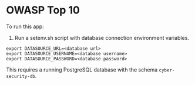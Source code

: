 # OWASP Top 10

To run this app:

1. Run a setenv.sh script with database connection environment variables.
```shell
export DATASOURCE_URL=<database url>
export DATASOURCE_USERNAME=<database username>
export DATASOURCE_PASSWORD=<database password>
```
This requires a running PostgreSQL database with the schema ```cyber-security-db```.